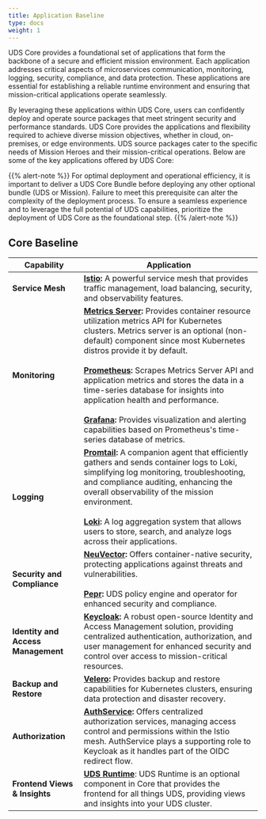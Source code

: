 ```yaml
---
title: Application Baseline
type: docs
weight: 1
---
```


UDS Core provides a foundational set of applications that form the backbone of a secure and efficient mission environment. Each application addresses critical aspects of microservices communication, monitoring, logging, security, compliance, and data protection. These applications are essential for establishing a reliable runtime environment and ensuring that mission-critical applications operate seamlessly.

By leveraging these applications within UDS Core, users can confidently deploy and operate source packages that meet stringent security and performance standards. UDS Core provides the applications and flexibility required to achieve diverse mission objectives, whether in cloud, on-premises, or edge environments. UDS source packages cater to the specific needs of Mission Heroes and their mission-critical operations. Below are some of the key applications offered by UDS Core:

{{% alert-note %}}
For optimal deployment and operational efficiency, it is important to deliver a UDS Core Bundle before deploying any other optional bundle (UDS or Mission). Failure to meet this prerequisite can alter the complexity of the deployment process. To ensure a seamless experience and to leverage the full potential of UDS capabilities, prioritize the deployment of UDS Core as the foundational step.
{{% /alert-note %}}

## Core Baseline

| **Capability**                     | **Application**                                                                                                                                                                                                                                                                                                                                       |
| ---------------------------------- | ----------------------------------------------------------------------------------------------------------------------------------------------------------------------------------------------------------------------------------------------------------------------------------------------------------------------------------------------------- |
| **Service Mesh**                   | **[Istio](https://istio.io/):** A powerful service mesh that provides traffic management, load balancing, security, and observability features.                                                                                                                                                                                                                       |
| **Monitoring**                     | **[Metrics Server](https://kubernetes-sigs.github.io/metrics-server/):** Provides container resource utilization metrics API for Kubernetes clusters. Metrics server is an optional (non-default) component since most Kubernetes distros provide it by default.<br><br>**[Prometheus](https://prometheus.io/):** Scrapes Metrics Server API and application metrics and stores the data in a time-series database for insights into application health and performance.<br><br> **[Grafana](https://grafana.com/grafana/):** Provides visualization and alerting capabilities based on Prometheus's time-series database of metrics. |
| **Logging**                        | **[Promtail](https://grafana.com/docs/loki/latest/send-data/promtail/):** A companion agent that efficiently gathers and sends container logs to Loki, simplifying log monitoring, troubleshooting, and compliance auditing, enhancing the overall observability of the mission environment.<br><br> **[Loki](https://grafana.com/docs/loki/latest/):** A log aggregation system that allows users to store, search, and analyze logs across their applications. |
| **Security and Compliance**        | **[NeuVector](https://open-docs.neuvector.com/):** Offers container-native security, protecting applications against threats and vulnerabilities.<br><br> **[Pepr](https://pepr.dev/):** UDS policy engine and operator for enhanced security and compliance.|
| **Identity and Access Management** | **[Keycloak](https://www.keycloak.org/):** A robust open-source Identity and Access Management solution, providing centralized authentication, authorization, and user management for enhanced security and control over access to mission-critical resources.|
| **Backup and Restore**             | **[Velero](https://velero.io/):** Provides backup and restore capabilities for Kubernetes clusters, ensuring data protection and disaster recovery.|
| **Authorization**                  | **[AuthService](https://github.com/istio-ecosystem/authservice):** Offers centralized authorization services, managing access control and permissions within the Istio mesh. AuthService plays a supporting role to Keycloak as it handles part of the OIDC redirect flow.|
| **Frontend Views & Insights**      | **[UDS Runtime](https://github.com/defenseunicorns/uds-runtime)**: UDS Runtime is an optional component in Core that provides the frontend for all things UDS, providing views and insights into your UDS cluster. |

